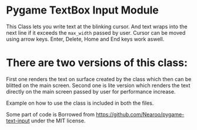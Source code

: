 # Pygame TextBox Input Module

This Class lets you write text at the blinking cursor.
And text wraps into the next line if it exceeds the `max_width` passed by user.
Cursor can be moved using arrow keys. Enter, Delete, Home and End keys work aswell.

# There are two versions of this class:

First one renders the text on surface created by the class which then can be blitted on the main screen.
Second one is lite version which renders the text directly on the main screen passed by user for performance increase.

Example on how to use the class is included in both the files.

Some part of code is Borrowed from https://github.com/Nearoo/pygame-text-input under the MIT license.

